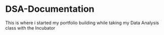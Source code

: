 # DSA-Documentation
This is where i started my portfolio building while taking my Data Analysis class with the Incubator
